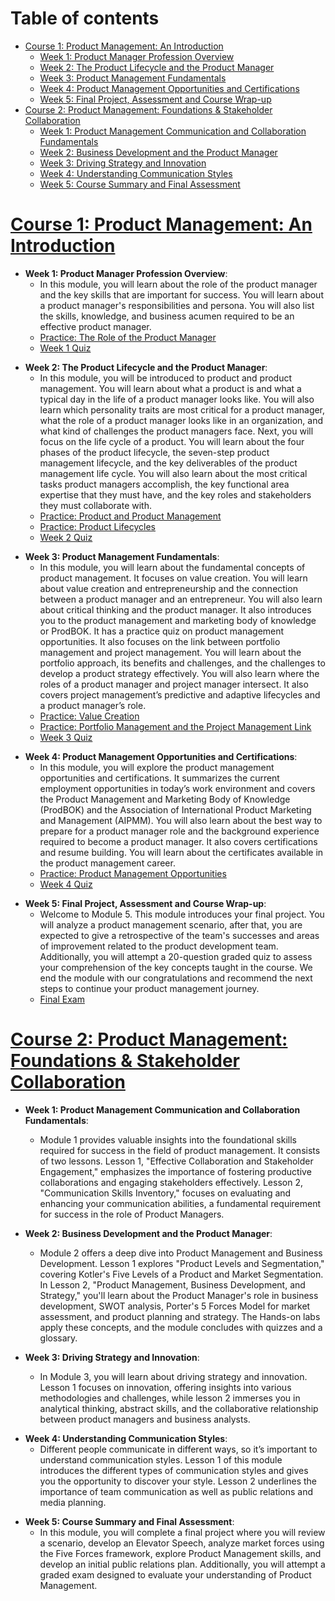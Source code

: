 Table of contents
=================

<!--ts-->
   * [Course 1: Product Management: An Introduction](#course1)
      * [Week 1: Product Manager Profession Overview](#course1week1)
      * [Week 2: The Product Lifecycle and the Product Manager](#course1week2)
      * [Week 3: Product Management Fundamentals](#course1week3)
      * [Week 4: Product Management Opportunities and Certifications](#course1week4)
      * [Week 5: Final Project, Assessment and Course Wrap-up](#course1week5)
   * [Course 2: Product Management: Foundations & Stakeholder Collaboration](#course2)
      * [Week 1: Product Management Communication and Collaboration Fundamentals](#course2week1)
      * [Week 2: Business Development and the Product Manager](#course2week2)
      * [Week 3: Driving Strategy and Innovation](#course2week3)
      * [Week 4: Understanding Communication Styles](#course2week4)
      * [Week 5: Course Summary and Final Assessment](#course2week5)
<!--te-->

<a name="course1"/>

# [Course 1: Product Management: An Introduction](https://www.coursera.org/learn/product-management-an-introduction)

<a name="course1week1"/>

- **Week 1: Product Manager Profession Overview**:
    - In this module, you will learn about the role of the product manager and the key skills that are important for success. You will learn about a product manager's responsibilities and persona. You will also list the skills, knowledge, and business acumen required to be an effective product manager.
    - [Practice: The Role of the Product Manager](https://github.com/angkj1995/IBM-Product-Manager-Professional-Certificate/blob/main/Course-1/W1/Practice-The%20Role%20of%20the%20Product%20Manager.md)
    - [Week 1 Quiz](https://github.com/angkj1995/IBM-Product-Manager-Professional-Certificate/blob/main/Course-1/W1/Week-1-Quiz.md)

<a name="course1week2"/>

- **Week 2: The Product Lifecycle and the Product Manager**:
    - In this module, you will be introduced to product and product management. You will learn about what a product is and what a typical day in the life of a product manager looks like. You will also learn which personality traits are most critical for a product manager, what the role of a product manager looks like in an organization, and what kind of challenges the product managers face. Next, you will focus on the life cycle of a product. You will learn about the four phases of the product lifecycle, the seven-step product management lifecycle, and the key deliverables of the product management life cycle. You will also learn about the most critical tasks product managers accomplish, the key functional area expertise that they must have, and the key roles and stakeholders they must collaborate with.
    - [Practice: Product and Product Management](https://github.com/angkj1995/IBM-Product-Manager-Professional-Certificate/blob/main/Course-1/W2/Practice-Product%20and%20Product%20Management.md)
    - [Practice: Product Lifecycles](https://github.com/angkj1995/IBM-Product-Manager-Professional-Certificate/blob/main/Course-1/W2/Practice-Product%20Lifecycles.md)
    - [Week 2 Quiz](https://github.com/angkj1995/IBM-Product-Manager-Professional-Certificate/blob/main/Course-1/W2/Week-2-Quiz.md)

<a name="course1week3"/>

- **Week 3: Product Management Fundamentals**:
    - In this module, you will learn about the fundamental concepts of product management. It focuses on value creation. You will learn about value creation and entrepreneurship and the connection between a product manager and an entrepreneur. You will also learn about critical thinking and the product manager. It also introduces you to the product management and marketing body of knowledge or ProdBOK. It has a practice quiz on product management opportunities. It also focuses on the link between portfolio management and project management. You will learn about the portfolio approach, its benefits and challenges, and the challenges to develop a product strategy effectively. You will also learn where the roles of a product manager and project manager intersect. It also covers project management’s predictive and adaptive lifecycles and a product manager’s role.
    - [Practice: Value Creation](https://github.com/angkj1995/IBM-Product-Manager-Professional-Certificate/blob/main/Course-1/W3/Practice-Value%20Creation.md)
    - [Practice: Portfolio Management and the Project Management Link](https://github.com/angkj1995/IBM-Product-Manager-Professional-Certificate/blob/main/Course-1/W3/Practice-Portfolio%20Management%20and%20the%20Project%20Management%20Link.md)
    - [Week 3 Quiz](https://github.com/angkj1995/IBM-Product-Manager-Professional-Certificate/blob/main/Course-1/W3/Week-3-Quiz.md)

<a name="course1week4"/>

- **Week 4: Product Management Opportunities and Certifications**:
    - In this module, you will explore the product management opportunities and certifications. It summarizes the current employment opportunities in today’s work environment and covers the Product Management and Marketing Body of Knowledge (ProdBOK) and the Association of International Product Marketing and Management (AIPMM). You will also learn about the best way to prepare for a product manager role and the background experience required to become a product manager. It also covers certifications and resume building. You will learn about the certificates available in the product management career.
    - [Practice: Product Management Opportunities](https://github.com/angkj1995/IBM-Product-Manager-Professional-Certificate/blob/main/Course-1/W4/Practice-Product%20Management%20Opportunities.md)
    - [Week 4 Quiz](https://github.com/angkj1995/IBM-Product-Manager-Professional-Certificate/blob/main/Course-1/W4/Week-4-Quiz.md)

<a name="course1week5"/>

- **Week 5: Final Project, Assessment and Course Wrap-up**:
    - Welcome to Module 5. This module introduces your final project. You will analyze a product management scenario, after that, you are expected to give a retrospective of the team's successes and areas of improvement related to the product development team. Additionally, you will attempt a 20-question graded quiz to assess your comprehension of the key concepts taught in the course. We end the module with our congratulations and recommend the next steps to continue your product management journey.
    - [Final Exam](https://github.com/angkj1995/IBM-Product-Manager-Professional-Certificate/blob/main/Course-1/W5/Final-Exam.md)

<a name="course2"/>

# [Course 2: Product Management: Foundations & Stakeholder Collaboration](https://www.coursera.org/learn/product-management-foundations-and-stakeholder-collaboration)

<a name="course2week1"/>

- **Week 1: Product Management Communication and Collaboration Fundamentals**:
    - Module 1 provides valuable insights into the foundational skills required for success in the field of product management. It consists of two lessons. Lesson 1, "Effective Collaboration and Stakeholder Engagement," emphasizes the importance of fostering productive collaborations and engaging stakeholders effectively. Lesson 2, "Communication Skills Inventory," focuses on evaluating and enhancing your communication abilities, a fundamental requirement for success in the role of Product Managers.


- **Week 2: Business Development and the Product Manager**:
    - Module 2 offers a deep dive into Product Management and Business Development. Lesson 1 explores "Product Levels and Segmentation," covering Kotler's Five Levels of a Product and Market Segmentation. In Lesson 2, "Product Management, Business Development, and Strategy," you'll learn about the Product Manager's role in business development, SWOT analysis, Porter's 5 Forces Model for market assessment, and product planning and strategy. The Hands-on labs apply these concepts, and the module concludes with quizzes and a glossary.


- **Week 3: Driving Strategy and Innovation**:
    - In Module 3, you will learn about driving strategy and innovation. Lesson 1 focuses on innovation, offering insights into various methodologies and challenges, while lesson 2 immerses you in analytical thinking, abstract skills, and the collaborative relationship between product managers and business analysts.

<a name="course2week4"/>

- **Week 4: Understanding Communication Styles**:
    - Different people communicate in different ways, so it’s important to understand communication styles. Lesson 1 of this module introduces the different types of communication styles and gives you the opportunity to discover your style. Lesson 2 underlines the importance of team communication as well as public relations and media planning.

<a name="course2week5"/>

- **Week 5: Course Summary and Final Assessment**:
    - In this module, you will complete a final project where you will review a scenario, develop an Elevator Speech, analyze market forces using the Five Forces framework, explore Product Management skills, and develop an initial public relations plan. Additionally, you will attempt a graded exam designed to evaluate your understanding of Product Management.
